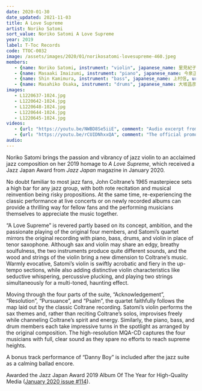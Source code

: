```yaml
---
date: 2020-01-30
date_updated: 2021-11-03
title: A Love Supreme
artist: Noriko Satomi
sort_value: Noriko Satomi A Love Supreme
year: 2019
label: T-Toc Records
code: TTOC-0032
image: /assets/images/2020/01/norikosatomi-lovesupreme-460.jpeg
members:
   - {name: Noriko Satomi, instrument: "violin", japanese_name: 里見紀子, url: "https://project-nori.wixsite.com/mysite"}
   - {name: Masaaki Imaizumi, instrument: "piano", japanese_name: 今泉正明, url: "http://masaaki-imaizumi.music.coocan.jp/"}
   - {name: Shin Kamimura, instrument: "bass", japanese_name: 上村信, url: "http://kamimurashinbass.g2.xrea.com/"}
   - {name: Masahiko Osaka, instrument: "drums", japanese_name: 大坂昌彦, url: "https://osaka-masahiko.com/"}
images:
   - L1220637-1024.jpg
   - L1220642-1024.jpg
   - L1220648-1024.jpg
   - L1220644-1024.jpg
   - L1220645-1024.jpg
videos: 
   - {url: "https://youtu.be/NWBD8Se5iiE", comment: "Audio excerpt from “A Love Supreme Part 2: Resolution”, the second track from this album"}
   - {url: "https://youtu.be/rCUIDNhxxQA", comment: "The official promotional video for Noriko Satomi’s “A Love Supreme”"}
audio:
---
```

Noriko Satomi brings the passion and vibrancy of jazz violin to an acclaimed jazz composition on her 2019 homage to *A Love Supreme*, which received a Jazz Japan Award from *Jazz Japan* magazine in January 2020.

No doubt familiar to most jazz fans, John Coltrane’s 1965 masterpiece sets a high bar for any jazz group, with both rote recitation and musical reinvention being risky propositions. At the same time, re-experiencing the classic performance at live concerts or on newly recorded albums can provide a thrilling way for fellow fans and the performing musicians themselves to appreciate the music together.

“A Love Supreme” is revered partly based on its concept, ambition, and the passionate playing of the original four members, and Satomi’s quartet mirrors the original recording with piano, bass, drums, and violin in place of tenor saxophone. Although sax and violin may share an edgy, breathy soulfulness, the two instruments produce quite different sounds, and the wood and strings of the violin bring a new dimension to Coltrane’s music. Warmly evocative, Satomi’s violin is swiftly acrobatic and fiery in the up-tempo sections, while also adding distinctive violin characteristics like seductive whispering, percussive plucking, and playing two strings simultaneously for a multi-toned, haunting effect.

Moving through the four parts of the suite, “Acknowledgement”, “Resolution”, “Pursuance”, and “Psalm”, the quartet faithfully follows the map laid out by the classic Coltrane recording. Satomi’s violin performs the sax themes and, rather than reciting Coltrane’s solos, improvises freely while channeling Coltrane’s spirit and energy. Similarly, the piano, bass, and drum members each take impressive turns in the spotlight as arranged by the original composition. The high-resolution MQA-CD captures the four musicians with full, clear sound as they spare no efforts to reach supreme heights.

A bonus track performance of “Danny Boy” is included after the jazz suite as a calming ballad encore.

Awarded the Jazz Japan Award 2019 Album Of The Year for High-Quality Media ([January 2020 issue #114](http://www.jazzjapan.co.jp/vol114.html)).









